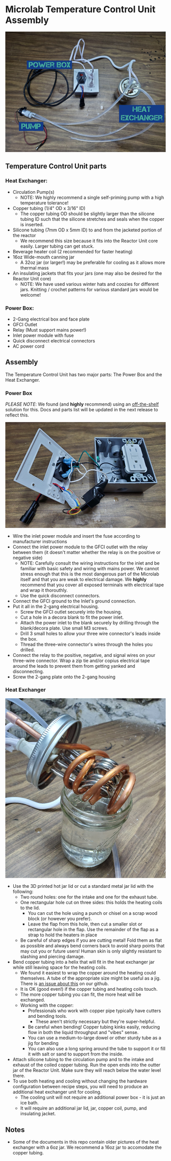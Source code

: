 # Microlab Temperature Control Unit Assembly

![Temperature Control Unit](/docs/media/microlab-temperature-control-unit.jpg)

## Temperature Control Unit parts
### Heat Exchanger:
- Circulation Pump(s) 
    - NOTE: We highly recommend a single self-priming pump with a high temperature tolerance!
- Copper tubing (1/4" OD x 3/16" ID)
    - The copper tubing OD should be slightly larger than the silicone tubing ID such that the silicone stretches and seals when the copper is inserted.
- Silicone tubing (7mm OD x 5mm ID) to and from the jacketed portion of the reactor
    - We recommend this size because it fits into the Reactor Unit core easily. Larger tubing can get stuck.
- Beverage heater coil (2 recommended for faster heating)
- 16oz Wide-mouth canning jar
    - A 32oz jar (or larger!) may be preferable for cooling as it allows more thermal mass
- An insulating jackets that fits your jars (one may also be desired for the Reactor Unit core)
    - NOTE: We have used various winter hats and coozies for different jars. Knitting / crochet patterns for various standard jars would be welcome!

### Power Box:
- 2-Gang electrical box and face plate
- GFCI Outlet
- Relay (Must support mains power!)
- Inlet power module with fuse
- Quick disconnect electrical connectors
- AC power cord

## Assembly
The Temperature Control Unit has two major parts: The Power Box and the Heat Exchanger. 

### Power Box

*PLEASE NOTE*: We found (and **highly** recommend) using an [off-the-shelf](https://www.amazon.com/Iot-Relay-Enclosed-High-Power-Raspberry/dp/B00WV7GMA2/) solution for this. Docs and parts list will be updated in the next release to reflect this.

![Temperature Control Unit power box](/docs/media/microlab-power-box.jpg)

- Wire the inlet power module and insert the fuse according to manufacturer instructions
- Connect the inlet power module to the GFCI outlet with the relay between them (it doesn't matter whether the relay is on the positive or negative side)
   - NOTE: Carefully consult the wiring instructions for the inlet and be familiar with basic safety and wiring with mains power. We cannot stress enough that this is the most dangerous part of the Microlab itself and that you are weak to electrical damage. We **highly** recommend that you cover all exposed terminals with electrical tape and wrap it thorouthly.
   - Use the quick disconnect connectors.
- Connect the GFCI ground to the Inlet's ground connection.
- Put it all in the 2-gang electrical housing.
   - Screw the GFCI outlet securely into the housing.
   - Cut a hole in a decora blank to fit the power inlet.
   - Attach the power inlet to the blank securely by drilling through the blank/decora plate. Use small M3 screws.
   - Drill 3 small holes to allow your three wire connector's leads inside the box.
   - Thread the three-wire connector's wires through the holes you drilled.
- Connect the relay to the positive, negative, and signal wires on your three-wire connector. Wrap a zip tie and/or copius electrical tape around the leads to prevent them from getting yanked and disconnecting.
- Screw the 2-gang plate onto the 2-gang housing


### Heat Exchanger

![Temperature Control Unit heat exchanger](/docs/media/microlab-heat-exchanger.jpg)

- Use the 3D printed hot jar lid or cut a standard metal jar lid with the following:
    - Two round holes: one for the intake and one for the exhaust tube.
    - One rectangular hole cut on three sides: this holds the heating coils to the lid. 
        - You can cut the hole using a punch or chisel on a scrap wood block (or however you prefer).
        - Leave the flap from this hole, then cut a smaller slot or rectangular hole in the flap. Use the remainder of the flap as a strap to hold the heaters in place
    - Be careful of sharp edges if you are cutting metal! Fold them as flat as possible and always bend corners back to avoid sharp points that may cut you or future users! Human skin is only slightly resistant to slashing and piercing damage.
- Bend copper tubing into a helix that will fit in the heat exchanger jar while still leaving space for the heating coils.
    - We found it easiest to wrap the copper around the heating could themselves. A tube of the appropriate size might be useful as a jig. There is [an issue about this](https://github.com/FourThievesVinegar/solderless-microlab/issues/136) on our github.
    - It is OK (good even!) if the copper tubing and heating coils touch.
    - The more copper tubing you can fit, the more heat will be exchanged.
    - Working with the copper:
        - Professionals who work with copper pipe typically have cutters and bending tools. 
            - These aren't strictly necessary but they're super-helpful.
        - Be careful when bending! Copper tubing kinks easily, reducing flow in both the liquid throughput and "vibes" sense.
        - You can use a medium-to-large dowel or other sturdy tube as a jig for bending
        - You can also use a long spring around the tube to support it or fill it with salt or sand to support from the inside.
- Attach silicone tubing to the circulation pump and to the intake and exhaust of the coiled copper tubing. Run the open ends into the outter jar of the Reactor Unit. Make sure they will reach below the water level there.
- To use both heating and cooling without changing the hardware configuration between recipe steps, you will need to produce an additional heat exchanger unit for cooling.
    - The cooling unit will not require an additional power box - it is just an ice bath.
    - It will require an additional jar lid, jar, copper coil, pump, and insulating jacket. 

## Notes

- Some of the documents in this repo contain older pictures of the heat exchanger with a 6oz jar. We recommend a 16oz jar to accomodate the copper tubing. 
